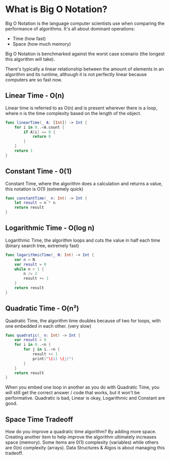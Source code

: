 # What is Big O Notation?

Big O Notation is the language computer scientists use when comparing the performance of algorithms. It's all about dominant operations:
* Time (how fast)
* Space (how much memory)

Big O Notation is benchmarked against the worst case scenario (the longest this algorithm will take).

There's typically a linear relationship between the amount of elements in an algorithm and its runtime, although it is not perfectly linear because computers are so fast now. 

## Linear Time - O(n)
Linear time is referred to as O(n) and is present wherever there is a loop, where n is the time complexity based on the length of the object.

```swift
func linearTime(_ A: [Int]) -> Int {
    for i in 0..<A.count {
        if A[i] == 0 {
            return 0
        }
    }
    return 1
}
```
## Constant Time - 0(1)
Constant Time, where the algorithm does a calculation and returns a value, this notation is O(1) (extremely quick)

```swift
func constantTime(_ n: Int) -> Int {
    let result = n * n
    return result
}
```
## Logarithmic Time - O(log n)
Logarithmic Time, the algorithm loops and cuts the value in half each time (binary search tree, extremely fast)

```swift
func logarithmicTime(_ N: Int) -> Int {
    var n = N
    var result = 0
    while n > 1 {
        n /= 2
        result += 1
    }
    return result
}
```
## Quadratic Time - O(n²)
Quadratic Time, the algorithm time doubles because of two for loops, with one embedded in each other. (very slow)

```swift
func quadratic(_ n: Int) -> Int {
    var result = 0
    for i in 0..<n {
        for j in i..<n {
            result += 1
            print("\(i) \(j)")
        }
    }
    return result
}
```

When you embed one loop in another as you do with Quadratic Time, you will still get the correct answer / code that works, but it won't be performative. Quadratic is bad, Linear is okay, Logarithmic and Constant are good.

## Space Time Tradeoff
How do you improve a quadratic time algorithm? By adding more space. Creating another item to help improve the algorithm ultimately increases space (memory). Some items are 0(1) complexity (variables) while others are 0(n) complexity (arrays). Data Structures & Algos is about managing this tradeoff.
